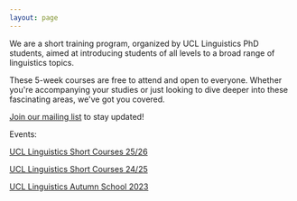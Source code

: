 ```yaml
---
layout: page
---
```


We are a short training program, organized by UCL Linguistics PhD students, aimed at introducing students of all levels to a broad range of linguistics topics.

These 5-week courses are free to attend and open to everyone. Whether you're accompanying your studies or just looking to dive deeper into these fascinating areas, we've got you covered.

[Join our mailing list](https://docs.google.com/forms/d/e/1FAIpQLSdJmVKQm9bETLU6RAODyuLENwe0F2uR38JHgN2UsOZ8UOU8bQ/viewform?usp=sf_link) to stay updated!

Events:

[UCL Linguistics Short Courses 25/26](https://ucl-linguistics-short-course.github.io/2025/)

[UCL Linguistics Short Courses 24/25](https://ucl-linguistics-short-course.github.io/2024/)

[UCL Linguistics Autumn School 2023](https://sites.google.com/view/ucllinguisticsautumnschool2023/)

